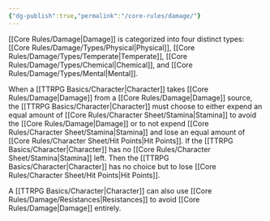 ```yaml
---
{"dg-publish":true,"permalink":"/core-rules/damage/"}
---
```


[[Core Rules/Damage\|Damage]] is categorized into four distinct types: [[Core Rules/Damage/Types/Physical\|Physical]], [[Core Rules/Damage/Types/Temperate\|Temperate]], [[Core Rules/Damage/Types/Chemical\|Chemical]], and [[Core Rules/Damage/Types/Mental\|Mental]]. 

When a [[TTRPG Basics/Character\|Character]] takes [[Core Rules/Damage\|Damage]] from a [[Core Rules/Damage\|Damage]] source, the [[TTRPG Basics/Character\|Character]] must choose to either expend an equal amount of [[Core Rules/Character Sheet/Stamina\|Stamina]] to avoid the [[Core Rules/Damage\|Damage]] or to not expend [[Core Rules/Character Sheet/Stamina\|Stamina]] and lose an equal amount of [[Core Rules/Character Sheet/Hit Points\|Hit Points]]. If the [[TTRPG Basics/Character\|Character]] has no [[Core Rules/Character Sheet/Stamina\|Stamina]] left. Then the [[TTRPG Basics/Character\|Character]] has no choice but to lose [[Core Rules/Character Sheet/Hit Points\|Hit Points]].

A [[TTRPG Basics/Character\|Character]] can also use [[Core Rules/Damage/Resistances\|Resistances]] to avoid [[Core Rules/Damage\|Damage]] entirely.